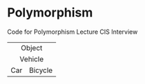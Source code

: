 # Polymorphism
Code for Polymorphism Lecture CIS Interview

<table>
<tr>
<td colspan="2" align="center">Object</td>
</tr>
<tr>
<td colspan="2" align="center">Vehicle</td>
</tr>
<tr>
<td align="center">Car</td>
<td align="center">Bicycle</td>
</tr>
</table>
